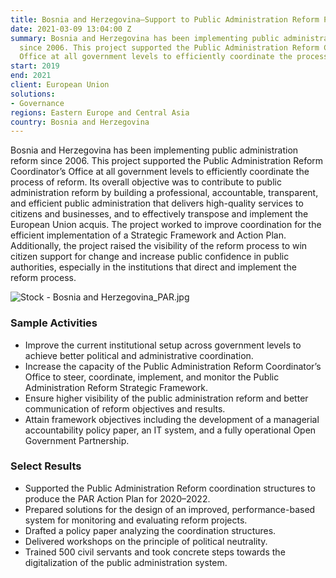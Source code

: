 ```yaml
---
title: Bosnia and Herzegovina—Support to Public Administration Reform Process
date: 2021-03-09 13:04:00 Z
summary: Bosnia and Herzegovina has been implementing public administration reform
  since 2006. This project supported the Public Administration Reform Coordinator’s
  Office at all government levels to efficiently coordinate the process of reform.
start: 2019
end: 2021
client: European Union
solutions:
- Governance
regions: Eastern Europe and Central Asia
country: Bosnia and Herzegovina
---
```


Bosnia and Herzegovina has been implementing public administration reform since 2006. This project supported the Public Administration Reform Coordinator’s Office at all government levels to efficiently coordinate the process of reform. Its overall objective was to contribute to public administration reform by building a professional, accountable, transparent, and efficient public administration that delivers high-quality services to citizens and businesses, and to effectively transpose and implement the European Union acquis. The project worked to improve coordination for the efficient implementation of a Strategic Framework and Action Plan. Additionally, the project raised the visibility of the reform process to win citizen support for change and increase public confidence in public authorities, especially in the institutions that direct and implement the reform process.

![Stock - Bosnia and Herzegovina_PAR.jpg](/uploads/Stock%20-%20Bosnia%20and%20Herzegovina_PAR.jpg)

### Sample Activities

* Improve the current institutional setup across government levels to achieve better political and administrative coordination.
* Increase the capacity of the Public Administration Reform Coordinator’s Office to steer, coordinate, implement, and monitor the Public Administration Reform Strategic Framework.
* Ensure higher visibility of the public administration reform and better communication of reform objectives and results.
* Attain framework objectives including the development of a managerial accountability policy paper, an IT system, and a fully operational Open Government Partnership.

### Select Results

* Supported the Public Administration Reform coordination structures to produce the PAR Action Plan for 2020–2022.
* Prepared solutions for the design of an improved, performance-based system for monitoring and evaluating reform projects.
* Drafted a policy paper analyzing the coordination structures.
* Delivered workshops on the principle of political neutrality.
* Trained 500 civil servants and took concrete steps towards the digitalization of the public administration system.  